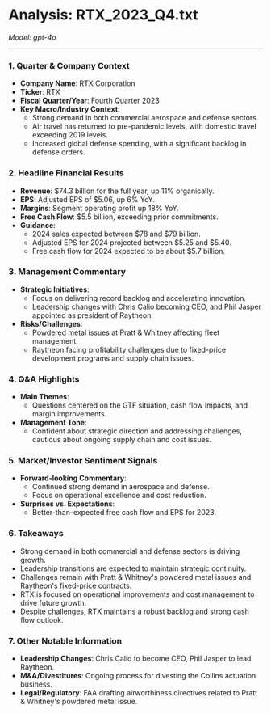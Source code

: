 # Analysis: RTX_2023_Q4.txt

*Model: gpt-4o*

---

### 1. Quarter & Company Context
- **Company Name**: RTX Corporation
- **Ticker**: RTX
- **Fiscal Quarter/Year**: Fourth Quarter 2023
- **Key Macro/Industry Context**: 
  - Strong demand in both commercial aerospace and defense sectors.
  - Air travel has returned to pre-pandemic levels, with domestic travel exceeding 2019 levels.
  - Increased global defense spending, with a significant backlog in defense orders.

### 2. Headline Financial Results
- **Revenue**: $74.3 billion for the full year, up 11% organically.
- **EPS**: Adjusted EPS of $5.06, up 6% YoY.
- **Margins**: Segment operating profit up 18% YoY.
- **Free Cash Flow**: $5.5 billion, exceeding prior commitments.
- **Guidance**: 
  - 2024 sales expected between $78 and $79 billion.
  - Adjusted EPS for 2024 projected between $5.25 and $5.40.
  - Free cash flow for 2024 expected to be about $5.7 billion.

### 3. Management Commentary
- **Strategic Initiatives**: 
  - Focus on delivering record backlog and accelerating innovation.
  - Leadership changes with Chris Calio becoming CEO, and Phil Jasper appointed as president of Raytheon.
- **Risks/Challenges**: 
  - Powdered metal issues at Pratt & Whitney affecting fleet management.
  - Raytheon facing profitability challenges due to fixed-price development programs and supply chain issues.

### 4. Q&A Highlights
- **Main Themes**: 
  - Questions centered on the GTF situation, cash flow impacts, and margin improvements.
- **Management Tone**: 
  - Confident about strategic direction and addressing challenges, cautious about ongoing supply chain and cost issues.

### 5. Market/Investor Sentiment Signals
- **Forward-looking Commentary**: 
  - Continued strong demand in aerospace and defense.
  - Focus on operational excellence and cost reduction.
- **Surprises vs. Expectations**: 
  - Better-than-expected free cash flow and EPS for 2023.

### 6. Takeaways
- Strong demand in both commercial and defense sectors is driving growth.
- Leadership transitions are expected to maintain strategic continuity.
- Challenges remain with Pratt & Whitney's powdered metal issues and Raytheon's fixed-price contracts.
- RTX is focused on operational improvements and cost management to drive future growth.
- Despite challenges, RTX maintains a robust backlog and strong cash flow outlook.

### 7. Other Notable Information
- **Leadership Changes**: Chris Calio to become CEO, Phil Jasper to lead Raytheon.
- **M&A/Divestitures**: Ongoing process for divesting the Collins actuation business.
- **Legal/Regulatory**: FAA drafting airworthiness directives related to Pratt & Whitney's powdered metal issue.